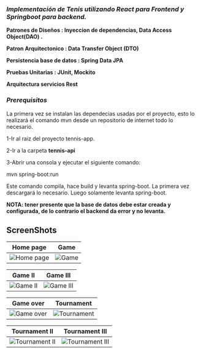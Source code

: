 ###  *Implementación  de Tenis  utilizando React para Frontend y Springboot para backend.*
 **Patrones de Diseños : Inyeccion de dependencias, Data Access Object(DAO) .**
 
 **Patron Arquitectonico : Data Transfer Object (DTO)**
 
 **Persistencia base de datos : Spring Data JPA**
 
 **Pruebas Unitarias : JUnit, Mockito**
 
 **Arquitectura servicios Rest**

### *Prerequisitos*
La primera vez se instalan las dependecias usadas por el proyecto, esto lo realizará el comando mvn desde un repositorio de internet todo lo necesario.

1-Ir al raiz del proyecto tennis-app.

2-Ir a la carpeta **tennis-api**

3-Abrir una consola y ejecutar el siguiente comando:

mvn spring-boot:run

Este comando compila, hace build y levanta spring-boot. La primera vez descargará lo necesario. Luego solamente levanta spring-boot.

**NOTA: tener presente que la base de datos debe estar creada y configurada, de lo contrario el backend da error y no levanta.**

## ScreenShots

Home page  |  Game 
:------------------------:|:-------------------------:
![Home page](https://user-images.githubusercontent.com/84203012/223211340-1c7d4eec-7976-4f89-900c-ff57f14fc27c.png)  |  ![Game](https://user-images.githubusercontent.com/84203012/223211352-fbce547f-bca9-4600-bcd3-4a1d2061f5a0.png)

Game II |  Game III
:------------------------:|:-------------------------:
![Game II](https://user-images.githubusercontent.com/84203012/223211362-7d00abff-413d-4d0b-9d5a-4ff3dadffe3c.png)  |  ![Game III](https://user-images.githubusercontent.com/84203012/223211373-f608bbc4-63f1-4a83-a07a-5043447fa851.png)

Game over  |  Tournament
:------------------------:|:-------------------------:
![Game over](https://user-images.githubusercontent.com/84203012/223211465-da9a339e-2ec2-42ae-b33f-2304d5145b4a.png)  |  ![Tournament](https://user-images.githubusercontent.com/84203012/223211659-f4188ac6-ca20-44b1-82f9-f95ea3655df4.png)

Tournament II  |  Tournament III
:------------------------:|:-------------------------:
![Tournament II](https://user-images.githubusercontent.com/84203012/223213063-9ba44b31-ffee-4233-b929-ad1caa08364c.png)  |  ![Tournament III](https://user-images.githubusercontent.com/84203012/223213070-ddfff84d-6754-4ad3-ade4-993954334ae8.png)





